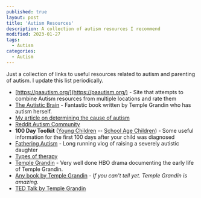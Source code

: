 ```yaml
---
published: true
layout: post
title: 'Autism Resources'
description: A collection of autism resources I recommend
modified: 2023-01-27
tags:
  - Autism
categories:
  - Autism
---
```


Just a collection of links to useful resources related to autism and parenting of autism. I update this list periodically.

* [https://paautism.org/](https://paautism.org/) - Site that attempts to combine Autism resources from multiple locations and rate them
* [The Autistic Brain](https://www.amazon.com/Autistic-Brain-Temple-Grandin/dp/0544227735) - Fantastic book written by Temple Grandin who has autism herself.
* [My article on determining the cause of autism]({{site.url}}/autism/article-review-court-case-autism/)
* [Reddit Autism Community](https://reddit.com/r/autism/)
* **100 Day Toolkit** ([Young Children](https://www.autismspeaks.org/sites/default/files/100_Day_Tool_Kit_Young_Children.pdf) -- [School Age Children](https://www.autismspeaks.org/sites/default/files/100_Day_Tool_Kit_School_Aged_Children.pdf)) - Some useful information for the first 100 days after your child was diagnosed
* [Fathering Autism](https://www.youtube.com/channel/UCZwd0qneWpqUqLnM5nwZpsA) - Long running vlog of raising a severely autistic daughter
* [Types of therapy](https://www.songbirdcare.com/articles/types-of-therapy-for-autism)
* [Temple Grandin](https://www.amazon.com/Temple-Grandin-Claire-Danes/dp/B00IP1CO4Q/ref=sr_1_2?crid=3MX3IY9S198ER&keywords=temple+grandin&qid=1675460097&sprefix=temple+grandin%2Caps%2C112&sr=8-2) - Very well done HBO drama documenting the early life of Temple Grandin.
* [Any book by Temple Grandin](https://www.amazon.com/s?i=stripbooks&rh=p_27%3ATemple+Grandin+PhD&s=relevancerank&text=Temple+Grandin+PhD&ref=dp_byline_sr_book_1) - *If you can't tell yet. Temple Grandin is amazing.*
* [TED Talk by Temple Grandin](https://www.youtube.com/watch?v=fn_9f5x0f1Q)